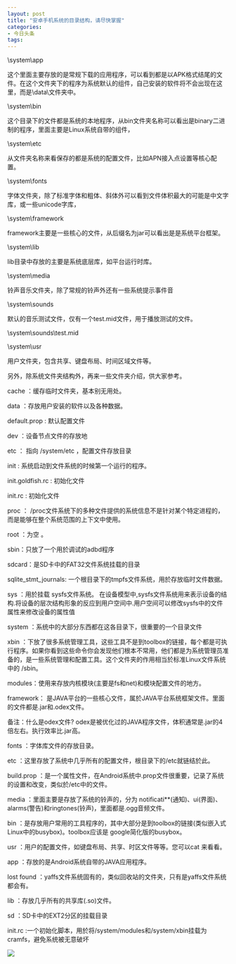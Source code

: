 ```yaml
---
layout: post
title: "安卓手机系统的目录结构，请尽快掌握"
categories:
- 今日头条
tags:
---
```

\system\\app

这个里面主要存放的是常规下载的应用程序，可以看到都是以APK格式结尾的文件。在这个文件夹下的程序为系统默认的组件，自己安装的软件将不会出现在这里，而是\\data\\文件夹中。



\\system\\bin

这个目录下的文件都是系统的本地程序，从bin文件夹名称可以看出是binary二进制的程序，里面主要是Linux系统自带的组件，



\\system\\etc

从文件夹名称来看保存的都是系统的配置文件，比如APN接入点设置等核心配置。



\\system\\fonts

字体文件夹，除了标准字体和粗体、斜体外可以看到文件体积最大的可能是中文字库，或一些unicode字库，



\\system\\framework

framework主要是一些核心的文件，从后缀名为jar可以看出是是系统平台框架。

\\system\\lib

lib目录中存放的主要是系统底层库，如平台运行时库。



\\system\\media

铃声音乐文件夹，除了常规的铃声外还有一些系统提示事件音



\\system\\sounds

默认的音乐测试文件，仅有一个test.mid文件，用于播放测试的文件。

\\system\\sounds\\test.mid



\\system\\usr

用户文件夹，包含共享、键盘布局、时间区域文件等。



另外，除系统文件夹结构外，再来一些文件夹介绍，供大家参考。

cache ：缓存临时文件夹，基本别无用处。

data ：存放用户安装的软件以及各种数据。

default.prop : 默认配置文件

dev ：设备节点文件的存放地

etc ： 指向 /system/etc ，配置文件存放目录

init : 系统启动到文件系统的时候第一个运行的程序。

init.goldfish.rc : 初始化文件

init.rc : 初始化文件

proc ： /proc文件系统下的多种文件提供的系统信息不是针对某个特定进程的，而是能够在整个系统范围的上下文中使用。

root ：为空 。

sbin：只放了一个用於调试的adbd程序

sdcard：是SD卡中的FAT32文件系统挂载的目录

sqlite_stmt_journals: 一个根目录下的tmpfs文件系统，用於存放临时文件数据。

sys ：用於挂载 sysfs文件系统。 在设备模型中,sysfs文件系统用来表示设备的结构.将设备的层次结构形象的反应到用户空间中.用户空间可以修改sysfs中的文件属性来修改设备的属性值

system ：系统中的大部分东西都在这各目录下，很重要的一个目录文件

xbin ：下放了很多系统管理工具，这些工具不是到toolbox的链接，每个都是可执行程序。如果你看到这些命令你会发现他们根本不常用，他们都是为系统管理员准备的，是一些系统管理和配置工具。这个文件夹的作用相当於标准Linux文件系统中的 /sbin。

modules：使用来存放内核模块(主要是fs和net)和模块配置文件的地方。

framework： 是JAVA平台的一些核心文件，属於JAVA平台系统框架文件。里面的文件都是.jar和.odex文件。

备注：什么是odex文件? odex是被优化过的JAVA程序文件，体积通常是.jar的4倍左右。执行效率比.jar高。

fonts ：字体库文件的存放目录。

etc ：这里存放了系统中几乎所有的配置文件，根目录下的/etc就链结於此。

build.prop ：是一个属性文件，在Android系统中.prop文件很重要，记录了系统的设置和改变，类似於/etc中的文件。

media ：里面主要是存放了系统的铃声的，分为 notificati**(通知)、ui(界面)、alarms(警告)和ringtones(铃声)，里面都是.ogg音频文件。

bin ：是存放用户常用的工具程序的，其中大部分是到toolbox的链接(类似嵌入式Linux中的busybox)。toolbox应该是 google简化版的busybox。

usr ：用户的配置文件，如键盘布局、共享、时区文件等等。您可以cat 来看看。

app ：存放的是Android系统自带的JAVA应用程序。

lost found ：yaffs文件系统固有的，类似回收站的文件夹，只有是yaffs文件系统都会有。

lib ：存放几乎所有的共享库(.so)文件。

sd ：SD卡中的EXT2分区的挂载目录

init.rc :一个初始化脚本，用於将/system/modules和/system/xbin挂载为cramfs，避免系统被无意破坏

![](http://p3.pstatp.com/large/15a20006fb0765300c32)